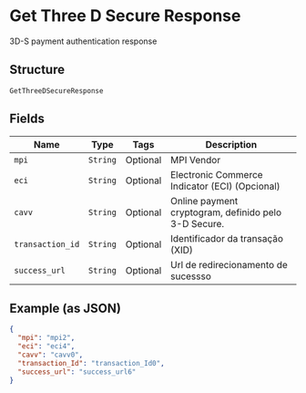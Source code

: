 
# Get Three D Secure Response

3D-S payment authentication response

## Structure

`GetThreeDSecureResponse`

## Fields

| Name | Type | Tags | Description |
|  --- | --- | --- | --- |
| `mpi` | `String` | Optional | MPI Vendor |
| `eci` | `String` | Optional | Electronic Commerce Indicator (ECI) (Opcional) |
| `cavv` | `String` | Optional | Online payment cryptogram, definido pelo 3-D Secure. |
| `transaction_id` | `String` | Optional | Identificador da transação (XID) |
| `success_url` | `String` | Optional | Url de redirecionamento de sucessso |

## Example (as JSON)

```json
{
  "mpi": "mpi2",
  "eci": "eci4",
  "cavv": "cavv0",
  "transaction_Id": "transaction_Id0",
  "success_url": "success_url6"
}
```

